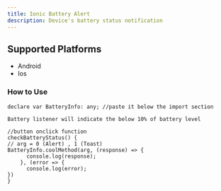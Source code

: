 ```yaml
---
title: Ionic Battery Alert 
description: Device's battery status notification
---
```


## Supported Platforms
- Android
- Ios

### How to Use
```
declare var BatteryInfo: any; //paste it below the import section

Battery listener will indicate the below 10% of battery level

//button onclick function 
checkBatteryStatus() { 
// arg = 0 (Alert) , 1 (Toast)
BatteryInfo.coolMethod(arg, (response) => {
      console.log(response);
    }, (error => {
      console.log(error);
})
}
```
